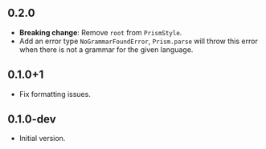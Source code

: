 ## 0.2.0

- **Breaking change**: Remove `root` from `PrismStyle`.
- Add an error type `NoGrammarFoundError`, `Prism.parse` will throw this error
  when there is not a grammar for the given language.

## 0.1.0+1

- Fix formatting issues.

## 0.1.0-dev

- Initial version.
